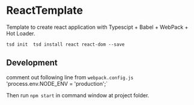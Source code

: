 # ReactTemplate
Template to create react application with Typescipt + Babel + WebPack + Hot Loader.

`tsd init 
tsd install react react-dom --save`

## Development
comment out following line from `webpack.config.js`
'process.env.NODE_ENV = 'production';`

Then run `npm start` in command window at project folder.

